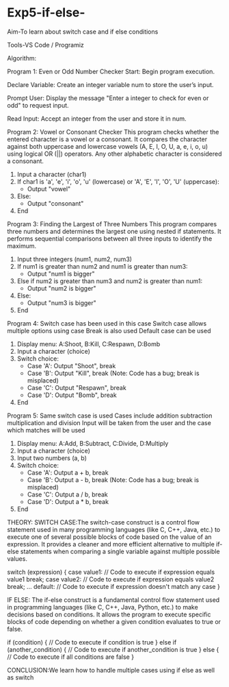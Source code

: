 # Exp5-if-else-
Aim-To learn about switch case and if else conditions

Tools-VS Code / Programiz

Algorithm:

Program 1: Even or Odd Number Checker
Start: Begin program execution.

Declare Variable: Create an integer variable num to store the user’s input.

Prompt User: Display the message "Enter a integer to check for even or odd" to request input.

Read Input: Accept an integer from the user and store it in num.

Program 2: Vowel or Consonant Checker
This program checks whether the entered character is a vowel or a consonant. It compares the character against both uppercase and lowercase vowels (A, E, I, O, U, a, e, i, o, u) using logical OR (||) operators. Any other alphabetic character is considered a consonant.
1. Input a character (char1)
2. If char1 is 'a', 'e', 'i', 'o', 'u' (lowercase) or 'A', 'E', 'I', 'O', 'U' (uppercase):
   - Output "vowel"
3. Else:
   - Output "consonant"
4. End


Program 3: Finding the Largest of Three Numbers
This program compares three numbers and determines the largest one using nested if statements. It performs sequential comparisons between all three inputs to identify the maximum.
1. Input three integers (num1, num2, num3)
2. If num1 is greater than num2 and num1 is greater than num3:
   - Output "num1 is bigger"
3. Else if num2 is greater than num3 and num2 is greater than num1:
   - Output "num2 is bigger"
4. Else:
   - Output "num3 is bigger"
5. End



Program 4:
Switch case has been used in this case
Switch case allows multiple options using case
Break is also used
Default case can be used
1. Display menu: A:Shoot, B:Kill, C:Respawn, D:Bomb
2. Input a character (choice)
3. Switch choice:
   - Case 'A': Output "Shoot", break
   - Case 'B': Output "Kill", break (Note: Code has a bug; break is misplaced)
   - Case 'C': Output "Respawn", break
   - Case 'D': Output "Bomb", break
4. End


Program 5:
Same switch case is used
Cases include addition subtraction multiplication and division
Input will be taken from the user and the case which matches will be used
1. Display menu: A:Add, B:Subtract, C:Divide, D:Multiply
2. Input a character (choice)
3. Input two numbers (a, b)
4. Switch choice:
   - Case 'A': Output a + b, break
   - Case 'B': Output a - b, break (Note: Code has a bug; break is misplaced)
   - Case 'C': Output a / b, break
   - Case 'D': Output a * b, break
5. End

THEORY:
SWITCH CASE:The switch-case construct is a control flow statement used in many programming languages (like C, C++, Java, etc.) to execute one of several possible blocks of code based on the value of an expression. It provides a cleaner and more efficient alternative to multiple if-else statements when comparing a single variable against multiple possible values.

switch (expression) {
    case value1:
        // Code to execute if expression equals value1
        break;
    case value2:
        // Code to execute if expression equals value2
        break;
    ...
    default:
        // Code to execute if expression doesn't match any case
}

IF ELSE:
The if-else construct is a fundamental control flow statement used in programming languages (like C, C++, Java, Python, etc.) to make decisions based on conditions. It allows the program to execute specific blocks of code depending on whether a given condition evaluates to true or false.

if (condition) {
    // Code to execute if condition is true
} else if (another_condition) {
    // Code to execute if another_condition is true
} else {
    // Code to execute if all conditions are false
}

CONCLUSION:We learn how to handle multiple cases using if else as well as switch

